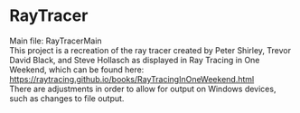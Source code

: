 # RayTracer
Main file: RayTracerMain <br />
This project is a recreation of the ray tracer created by Peter Shirley, Trevor David Black, and Steve Hollasch as displayed in Ray Tracing in One Weekend, which can be found here: https://raytracing.github.io/books/RayTracingInOneWeekend.html <br />
There are adjustments in order to allow for output on Windows devices, such as changes to file output.
